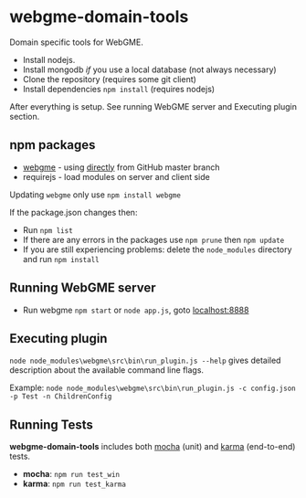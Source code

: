 # webgme-domain-tools #

Domain specific tools for WebGME.

* Install nodejs.
* Install mongodb _if_ you use a local database (not always necessary)
* Clone the repository (requires some git client)
* Install dependencies `npm install` (requires nodejs)

After everything is setup. See running WebGME server and Executing plugin section.

## npm packages ##

* [webgme](http://webgme.org) - using [directly](https://github.com/webgme/webgme) from GitHub master branch
* requirejs - load modules on server and client side

Updating `webgme` only use `npm install webgme`

If the package.json changes then:

* Run `npm list`
* If there are any errors in the packages use `npm prune` then `npm update`
* If you are still experiencing problems: delete the `node_modules` directory and run `npm install`

## Running WebGME server ##

* Run webgme `npm start` or `node app.js`, goto [localhost:8888](http://localhost:8888)

## Executing plugin ##

`node node_modules\webgme\src\bin\run_plugin.js --help` gives detailed description about the available command line flags.

Example: `node node_modules\webgme\src\bin\run_plugin.js -c config.json -p Test -n ChildrenConfig`

## Running Tests ##

**webgme-domain-tools** includes both [mocha](http://mochajs.org/) (unit) and [karma](karma-runner.github.io) (end-to-end) tests.

* **mocha**: `npm run test_win`
* **karma**: `npm run test_karma`